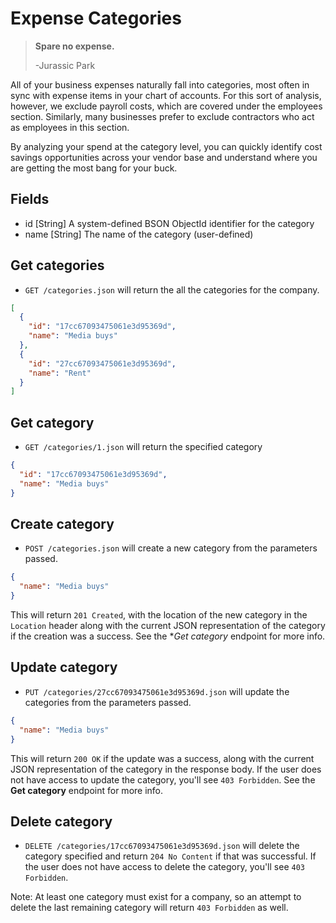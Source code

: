 Expense Categories
==================

> **Spare no expense.**
>
> -Jurassic Park

All of your business expenses naturally fall into categories, most often in sync with expense items in your chart of accounts. For this sort of analysis, however, we exclude payroll costs, which are covered under the employees section. Similarly, many businesses prefer to exclude contractors who act as employees in this section.

By analyzing your spend at the category level, you can quickly identify cost savings opportunities across your vendor base and understand where you are getting the most bang for your buck.

Fields
------

* id [String] A system-defined BSON ObjectId identifier for the category
* name [String] The name of the category (user-defined)


Get categories
------------

* `GET /categories.json` will return the all the categories for the company.

```json
[
  {
    "id": "17cc67093475061e3d95369d",
    "name": "Media buys"
  },
  {
    "id": "27cc67093475061e3d95369d",
    "name": "Rent"
  }
]
```


Get category
-----------

* `GET /categories/1.json` will return the specified category

```json
{
  "id": "17cc67093475061e3d95369d",
  "name": "Media buys"
}
```


Create category
--------------

* `POST /categories.json` will create a new category from the parameters passed.

```json
{
  "name": "Media buys"
}
```

This will return `201 Created`, with the location of the new category in the `Location` header along with the current JSON representation of the category if the creation was a success. See the **Get category* endpoint for more info.


Update category
--------------

* `PUT /categories/27cc67093475061e3d95369d.json` will update the categories from the parameters passed.

```json
{
  "name": "Media buys"
}
```

This will return `200 OK` if the update was a success, along with the current JSON representation of the category in the response body. If the user does not have access to update the category, you'll see `403 Forbidden`. See the **Get category** endpoint for more info.


Delete category
-------------

* `DELETE /categories/17cc67093475061e3d95369d.json` will delete the category specified and return `204 No Content` if that was successful. If the user does not have access to delete the category, you'll see `403 Forbidden`.

Note: At least one category must exist for a company, so an attempt to delete the last remaining category will return `403 Forbidden` as well.